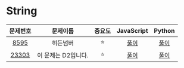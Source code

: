 # String


|문제번호|문제이름|중요도|JavaScript|Python|
| :-----: | :-----: | :-----: | :-----: | :-----: | 
| <a href="https://www.acmicpc.net/problem/8595" target="_blank">8595</a> |히든넘버|⭐️|<a href="https://github.com/hyunjinee/Algorithm/blob/master/solved.ac/string/8595.js" target="_blank">풀이</a>  | <a href="https://github.com/hyunjinee/Algorithm/blob/master/solved.ac/string/8595.py" target="_blank">풀이</a>|
| <a href="https://www.acmicpc.net/problem/23303" target="_blank">23303</a> |이 문제는 D2입니다.|⭐️|<a href="https://github.com/hyunjinee/Algorithm/blob/master/solved.ac/string/23303.js" target="_blank">풀이</a>  | <a href="https://github.com/hyunjinee/Algorithm/blob/master/solved.ac/string/23303.py" target="_blank">풀이</a>| 